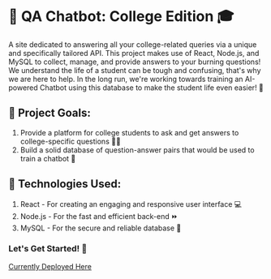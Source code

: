 # :book: QA Chatbot: College Edition :mortar_board:

A site dedicated to answering all your college-related queries via a unique and specifically tailored API. This project makes use of React, Node.js, and MySQL to collect, manage, and provide answers to your burning questions! We understand the life of a student can be tough and confusing, that's why we are here to help. 
In the long run, we're working towards training an AI-powered Chatbot using this database to make the student life even easier! :robot:

## :dart: Project Goals:

1. Provide a platform for college students to ask and get answers to college-specific questions :man_student:
2. Build a solid database of question-answer pairs that would be used to train a chatbot :robot:

## :floppy_disk: Technologies Used:

1. React - For creating an engaging and responsive user interface :computer:
2. Node.js - For the fast and efficient back-end :fast_forward:
3. MySQL - For the secure and reliable database :file_folder:

### Let's Get Started! :rocket:
[Currently Deployed Here](https://www.thesecurehash.vercel.app)
